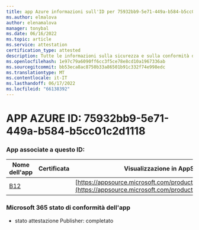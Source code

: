```yaml
---
title: app Azure informazioni sull'ID per 75932bb9-5e71-449a-b584-b5cc01c2d1118
ms.author: elmalova
author: elenamalova
manager: tonybal
ms.date: 06/16/2022
ms.topic: article
ms.service: attestation
certification_type: attested
description: Tutte le informazioni sulla sicurezza e sulla conformità disponibili per 75932bb9-5e71-449a-b584-b5cc01c2d1118.
ms.openlocfilehash: 1e97c79a6090ff6cc3f5ce78e8cd10a1967336ab
ms.sourcegitcommit: bb53eca8ac8750b33a86501b91c332f74e998edc
ms.translationtype: MT
ms.contentlocale: it-IT
ms.lasthandoff: 06/17/2022
ms.locfileid: "66138392"
---
```

# <a name="azure-app-id-75932bb9-5e71-449a-b584-b5cc01c2d118"></a>APP AZURE ID: 75932bb9-5e71-449a-b584-b5cc01c2d1118


### <a name="apps-associated-with-this-id"></a>App associate a questo ID:
| **Nome dell'app** | **Certificata** | **Visualizzazione in AppSource** |
|--------------|---------------|-----------------------|
| [B12](../forward/WA200004073.md) |  | [https://appsource.microsoft.com/product/office/WA200004073](https://appsource.microsoft.com/product/office/WA200004073) |

### <a name="microsoft-365-app-compliance-status"></a>Microsoft 365 stato di conformità dell'app
- stato attestazione Publisher: completato
